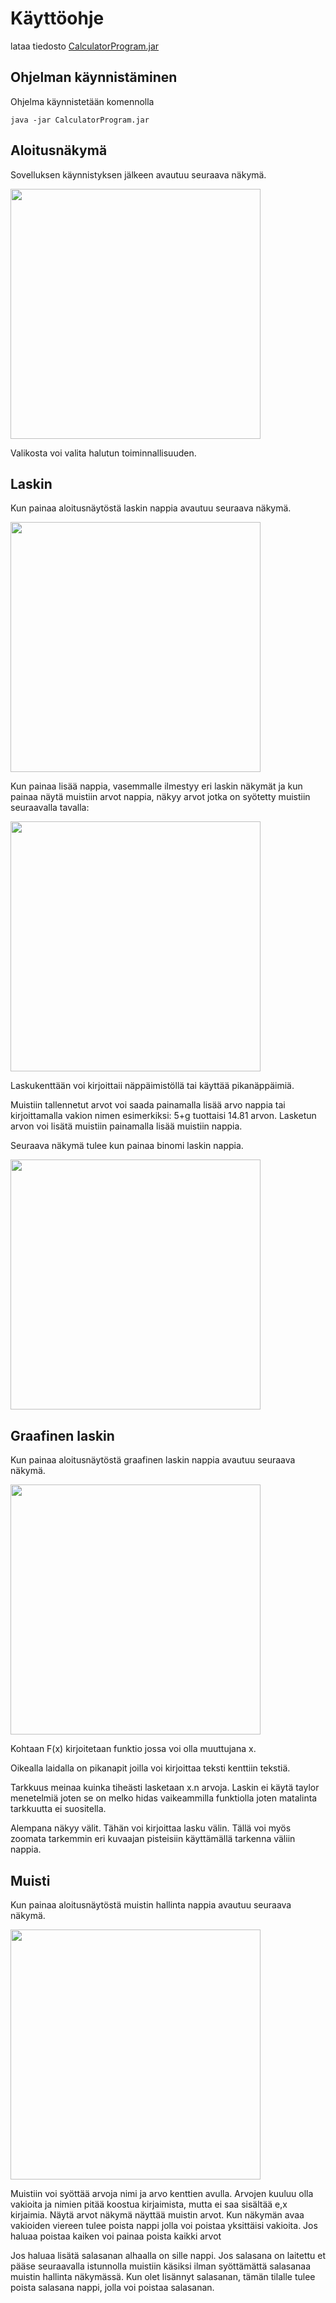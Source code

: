 
# Käyttöohje
lataa tiedosto [CalculatorProgram.jar](https://github.com/JaakkoRE/ot-harjoitustyo/releases/tag/viikko5)
## Ohjelman käynnistäminen

Ohjelma käynnistetään komennolla 

```
java -jar CalculatorProgram.jar
```
## Aloitusnäkymä
Sovelluksen käynnistyksen jälkeen avautuu seuraava näkymä.

<img src="https://raw.githubusercontent.com/JaakkoRE/ot-harjoitustyo/master/Laskin%20Sovellus/Dokumentaatio/N%C3%A4kym%C3%A4t/N%C3%A4kym%C3%A41.png" width="400">

Valikosta voi valita halutun toiminnallisuuden.


## Laskin
Kun painaa aloitusnäytöstä laskin nappia avautuu seuraava näkymä.

<img src="https://raw.githubusercontent.com/JaakkoRE/ot-harjoitustyo/master/Laskin%20Sovellus/Dokumentaatio/N%C3%A4kym%C3%A4t/N%C3%A4kym%C3%A42.png" width="400">

Kun painaa lisää nappia, vasemmalle ilmestyy eri laskin näkymät ja kun painaa näytä muistiin arvot nappia, näkyy arvot jotka on syötetty muistiin seuraavalla tavalla:

<img src="https://raw.githubusercontent.com/JaakkoRE/ot-harjoitustyo/master/Laskin%20Sovellus/Dokumentaatio/N%C3%A4kym%C3%A4t/N%C3%A4kym%C3%A43.png" width="400">

Laskukenttään voi kirjoittaii näppäimistöllä tai käyttää pikanäppäimiä.

Muistiin tallennetut arvot voi saada painamalla lisää arvo nappia tai kirjoittamalla vakion nimen esimerkiksi: 5+g tuottaisi 14.81 arvon. Lasketun arvon voi lisätä muistiin painamalla lisää muistiin nappia.

Seuraava näkymä tulee kun painaa binomi laskin nappia. 

<img src="https://raw.githubusercontent.com/JaakkoRE/ot-harjoitustyo/master/Laskin%20Sovellus/Dokumentaatio/N%C3%A4kym%C3%A4t/n%C3%A4kym%C3%A44.png" width="400">


## Graafinen laskin
Kun painaa aloitusnäytöstä graafinen laskin nappia avautuu seuraava näkymä.

<img src="https://raw.githubusercontent.com/JaakkoRE/ot-harjoitustyo/master/Laskin%20Sovellus/Dokumentaatio/N%C3%A4kym%C3%A4t/N%C3%A4kym%C3%A45.png" width="400">

Kohtaan F(x) kirjoitetaan funktio jossa voi olla muuttujana x. 

Oikealla laidalla on pikanapit joilla voi kirjoittaa teksti kenttiin tekstiä.

Tarkkuus meinaa kuinka tiheästi lasketaan x.n arvoja. Laskin ei käytä taylor menetelmiä joten se on melko hidas vaikeammilla funktiolla joten matalinta tarkkuutta ei suositella.

Alempana näkyy välit. Tähän voi kirjoittaa lasku välin. Tällä voi myös zoomata tarkemmin eri kuvaajan pisteisiin käyttämällä tarkenna väliin nappia.
## Muisti
Kun painaa aloitusnäytöstä muistin hallinta nappia avautuu seuraava näkymä.

<img src="https://raw.githubusercontent.com/JaakkoRE/ot-harjoitustyo/master/Laskin%20Sovellus/Dokumentaatio/N%C3%A4kym%C3%A4t/N%C3%A4kym%C3%A46.png" width="400">

Muistiin voi syöttää arvoja nimi ja arvo kenttien avulla. Arvojen kuuluu olla vakioita ja nimien pitää koostua kirjaimista, mutta ei saa sisältää e,x kirjaimia.
Näytä arvot näkymä näyttää muistin arvot. Kun näkymän avaa vakioiden viereen tulee poista nappi jolla voi poistaa yksittäisi vakioita. Jos haluaa poistaa kaiken voi painaa poista kaikki arvot

Jos haluaa lisätä salasanan alhaalla on sille nappi. Jos salasana on laitettu et pääse seuraavalla istunnolla muistiin käsiksi ilman syöttämättä salasanaa muistin hallinta näkymässä. Kun olet lisännyt salasanan, tämän tilalle tulee poista salasana nappi, jolla voi poistaa salasanan.
